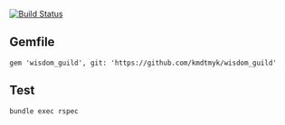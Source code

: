[![Build Status](https://travis-ci.org/kmdtmyk/mtg_scraper.svg?branch=master)](https://travis-ci.org/kmdtmyk/mtg_scraper)

## Gemfile

```
gem 'wisdom_guild', git: 'https://github.com/kmdtmyk/wisdom_guild'
```

## Test

```
bundle exec rspec
```
